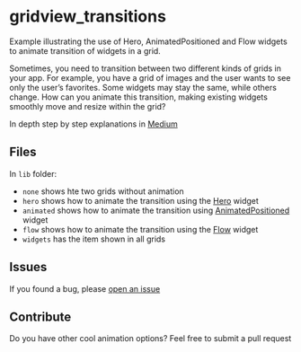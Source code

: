 # gridview_transitions

Example illustrating the use of Hero, AnimatedPositioned and Flow widgets to animate transition of widgets in a grid.

Sometimes, you need to transition between two different kinds of grids in your app. For example, you have a grid of images and the user wants to see only the user’s favorites. Some widgets may stay the same, while others change. How can you animate this transition, making existing widgets smoothly move and resize within the grid?

In depth step by step explanations in [Medium](https://dsavir-h.medium.com/animating-widgets-in-flutter-grids-69fecd17ad68)

## Files

In `lib` folder:

- `none` shows hte two grids without animation
- `hero` shows how to animate the transition using the [Hero](https://api.flutter.dev/flutter/widgets/Hero-class.html) widget
- `animated` shows how to animate the transition using [AnimatedPositioned](https://api.flutter.dev/flutter/widgets/AnimatedPositioned-class.html) widget
- `flow` shows how to animate the transition using the [Flow](https://api.flutter.dev/flutter/widgets/Flow-class.html) widget
- `widgets` has the item shown in all grids

## Issues

If you found a bug, please [open an issue](https://github.com/danielle-h/grid-animations-flutter/issues)

## Contribute

Do you have other cool animation options? Feel free to submit a pull request
